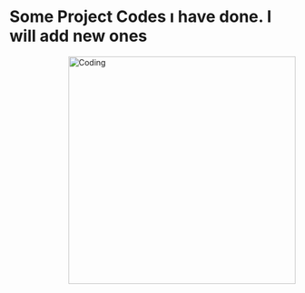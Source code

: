 # Some Project Codes ı have done. I will add new ones

<img align="right" alt="Coding" width="400" src=https://media1.giphy.com/media/v1.Y2lkPTc5MGI3NjExaG16eHhtaGFlMWh2MDdlN3c4Z3d2dmVjZTJoYmpkZ3QzZDJ1N2xoZyZlcD12MV9pbnRlcm5hbF9naWZfYnlfaWQmY3Q9Zw/Y1msM5bjyXra05Hnxc/giphy.gif>

